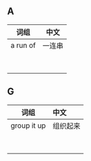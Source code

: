 ## A

| 词组     | 中文   |
| -------- | ------ |
| a run of | 一连串 |
|          |        |
|          |        |
|          |        |
|          |        |
|          |        |
|          |        |
|          |        |
|          |        |

## G

| 词组        | 中文     |
| ----------- | :------- |
| group it up | 组织起来 |
|             |          |
|             |          |
|             |          |
|             |          |
|             |          |
|             |          |
|             |          |
|             |          |

